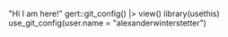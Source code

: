 "Hi I am here!"
gert::git_config() |> view()
library(usethis)
use_git_config(user.name = "alexanderwinterstetter")
